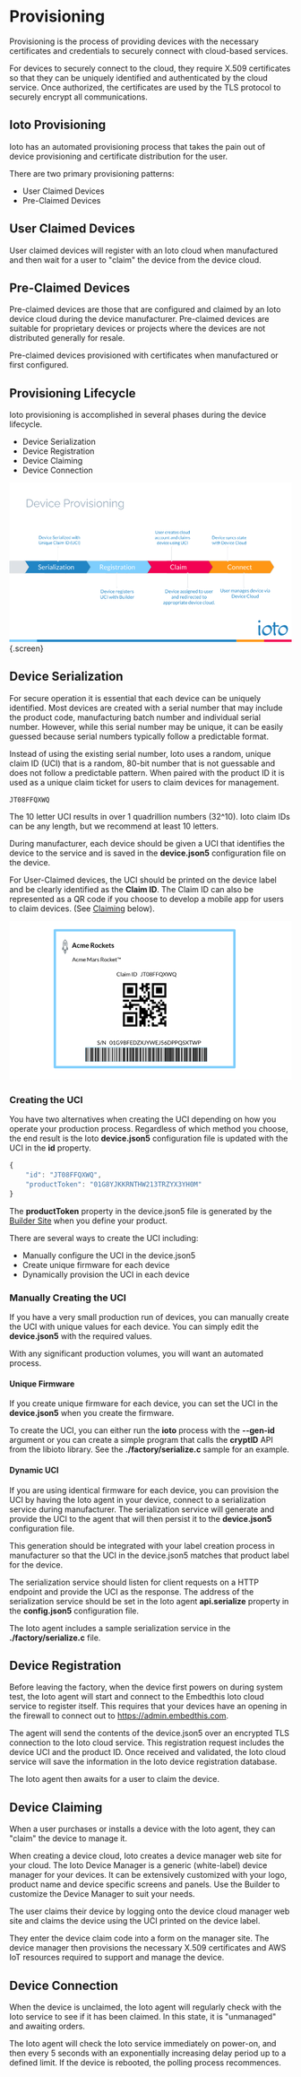 # Provisioning

Provisioning is the process of providing devices with the necessary certificates and credentials to securely connect with cloud-based services.

For devices to securely connect to the cloud, they require X.509 certificates so that they can be uniquely identified and authenticated by the cloud service. Once authorized, the certificates are used by the TLS protocol to securely encrypt all communications.

## Ioto Provisioning

Ioto has an automated provisioning process that takes the pain out of device provisioning and certificate distribution for the user.

There are two primary provisioning patterns:

* User Claimed Devices
* Pre-Claimed Devices

## User Claimed Devices

User claimed devices will register with an Ioto cloud when manufactured and then wait for a user to "claim" the device from the device cloud.

## Pre-Claimed Devices

Pre-claimed devices are those that are configured and claimed by an Ioto device cloud during the device manufacturer. Pre-claimed devices are suitable for proprietary devices or projects where the devices are not distributed generally for resale.

Pre-claimed devices provisioned with certificates when manufactured or first configured.

## Provisioning Lifecycle

Ioto provisioning is accomplished in several phases during the device lifecycle.

* Device Serialization
* Device Registration
* Device Claiming
* Device Connection

![Ioto Provisioning](../images/provisioning.png){.screen}

## Device Serialization

For secure operation it is essential that each device can be uniquely identified. Most devices are created with a serial number that may include the product code, manufacturing batch number and individual serial number. However, while this serial number may be unique, it can be easily guessed because serial numbers typically follow a predictable format.

Instead of using the existing serial number, Ioto uses a random, unique claim ID (UCI) that is a random, 80-bit number that is not guessable and does not follow a predictable pattern. When paired with the product ID it is used as a unique claim ticket for users to claim devices for management.

```
JT08FFQXWQ
```

The 10 letter UCI results in over 1 quadrillion numbers (32^10). Ioto claim IDs can be any length, but we recommend at least 10 letters.

During manufacturer, each device should be given a UCI that identifies the device to the service and is saved in the **device.json5** configuration file on the device.

For User-Claimed devices, the UCI should be printed on the device label and be clearly identified as the **Claim ID**. The Claim ID can also be represented as a QR code if you choose to develop a mobile app for users to claim devices. (See [Claiming](#device-claiming) below).

![Device Label](../images/label.png)

### Creating the UCI

You have two alternatives when creating the UCI depending on how you operate your production process. Regardless of which method you choose, the end result is the Ioto **device.json5** configuration file is updated with the UCI in the **id** property.

```javascript
{
    "id": "JT08FFQXWQ",
    "productToken": "01G8YJKKRNTHW213TRZYX3YH0M"
}
```

The **productToken** property in the device.json5 file is generated by the [Builder Site](https://admin.embedthis.com/) when you define your product.

There are several ways to create the UCI including:

* Manually configure the UCI in the device.json5
* Create unique firmware for each device
* Dynamically provision the UCI in each device

### Manually Creating the UCI

If you have a very small production run of devices, you can manually create the UCI with unique values for each device. You can simply edit the **device.json5** with the required values.

With any significant production volumes, you will want an automated process.

#### Unique Firmware

If you create unique firmware for each device, you can set the UCI in the **device.json5** when you create the firmware.

To create the UCI, you can either run the **ioto** process with the **--gen-id** argument or you can create a simple program that calls the **cryptID** API from the libioto library. See the **./factory/serialize.c** sample for an example.

#### Dynamic UCI

If you are using identical firmware for each device, you can provision the UCI by having the Ioto agent in your device, connect to a serialization service during manufacturer. The serialization service will generate and provide the UCI to the agent that will then persist it to the **device.json5** configuration file.

This generation should be integrated with your label creation process in manufacturer so that the UCI in the device.json5 matches that product label for the device.

The serialization service should listen for client requests on a HTTP endpoint and provide the UCI as the response. The address of the serialization service should be set in the Ioto agent **api.serialize** property in the **config.json5** configuration file.

The Ioto agent includes a sample serialization service in the **./factory/serialize.c** file.


## Device Registration

Before leaving the factory, when the device first powers on during system test, the Ioto agent will start and connect to the Embedthis Ioto cloud service to register itself. This requires that your devices have an opening in the firewall to connect out to https://admin.embedthis.com.

The agent will send the contents of the device.json5 over an encrypted TLS connection to the Ioto cloud service. This registration request includes the device UCI and the product ID. Once received and validated, the Ioto cloud service will save the information in the Ioto device registration database.

The Ioto agent then awaits for a user to claim the device.

## Device Claiming

When a user purchases or installs a device with the Ioto agent, they can "claim" the device to manage it.

When creating a device cloud, Ioto creates a device manager web site for your cloud. The Ioto Device Manager is a generic (white-label) device manager for your devices. It can be extensively customized with your logo, product name and device specific screens and panels. Use the Builder to customize the Device Manager to suit your needs.

The user claims their device by logging onto the device cloud manager web site and claims the device using the UCI printed on the device label.

They enter the device claim code into a form on the manager site. The device manager then provisions the necessary X.509 certificates and AWS IoT resources required to support and manage the device.

## Device Connection

When the device is unclaimed, the Ioto agent will regularly check with the Ioto service to see if it has been claimed. In this state, it is "unmanaged" and awaiting orders.

The Ioto agent will check the Ioto service immediately on power-on, and then every 5 seconds with an exponentially increasing delay period up to a defined limit. If the device is rebooted, the polling process recommences.
